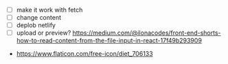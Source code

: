 
- [ ] make it work with fetch
- [ ] change content
- [ ] deplob netlify
- [ ] upload or preview? https://medium.com/@ilonacodes/front-end-shorts-how-to-read-content-from-the-file-input-in-react-17f49b293909

- https://www.flaticon.com/free-icon/diet_706133

